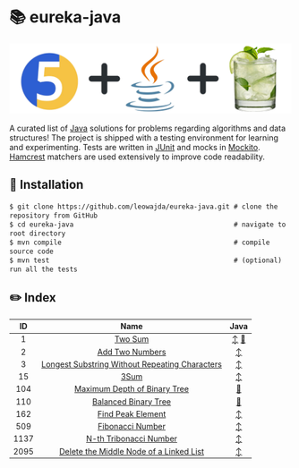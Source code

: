 # :books: eureka-java

![banner](banner.png "eureka-java")

A curated list of [Java](https://www.java.com/en/) solutions for problems regarding algorithms and data structures! The project is shipped with a testing environment for learning and experimenting.
Tests are written in [JUnit](https://junit.org/junit5/) and mocks in [Mockito](https://site.mockito.org/). [Hamcrest](https://hamcrest.org/JavaHamcrest/) matchers are used extensively to improve code readability.

## :pushpin: Installation

```shell
$ git clone https://github.com/leowajda/eureka-java.git # clone the repository from GitHub
$ cd eureka-java                                        # navigate to root directory
$ mvn compile                                           # compile source code
$ mvn test                                              # (optional) run all the tests
```

## :pencil2: Index

|  ID  |                                                              Name                                                               |                                                                                                                     Java                                                                                                                      |
|:----:|:-------------------------------------------------------------------------------------------------------------------------------:|:---------------------------------------------------------------------------------------------------------------------------------------------------------------------------------------------------------------------------------------------:|
|  1   |                                        [Two Sum](https://leetcode.com/problems/two-sum/)                                        | [:arrow_up_down:](https://github.com/leowajda/eureka-java/blob/master/src/main/java/array/iterative/LC_0001.java) [:arrows_counterclockwise:](https://github.com/leowajda/eureka-java/blob/master/src/main/java/array/recursive/LC_0001.java) |
|  2   |                                [Add Two Numbers](https://leetcode.com/problems/add-two-numbers/)                                |                                                        [:arrow_up_down:](https://github.com/leowajda/eureka-java/blob/master/src/main/java/singly_linked_list/iterative/LC_0002.java)                                                         |
|  3   | [Longest Substring Without Repeating Characters](https://leetcode.com/problems/longest-substring-without-repeating-characters/) |                                                              [:arrow_up_down:](https://github.com/leowajda/eureka-java/blob/master/src/main/java/string/iterative/LC_0003.java)                                                               |
|  15  |                                           [3Sum](https://leetcode.com/problems/3sum/)                                           |                                                               [:arrow_up_down:](https://github.com/leowajda/eureka-java/blob/master/src/main/java/array/iterative/LC_0015.java)                                                               |
| 104  |                   [Maximum Depth of Binary Tree](https://leetcode.com/problems/maximum-depth-of-binary-tree/)                   |                                                       [:arrows_counterclockwise:](https://github.com/leowajda/eureka-java/blob/master/src/main/java/binary_tree/recursive/LC_0104.java)                                                       |
| 110  |                           [Balanced Binary Tree](https://leetcode.com/problems/balanced-binary-tree/)                           |                                                       [:arrows_counterclockwise:](https://github.com/leowajda/eureka-java/blob/master/src/main/java/binary_tree/recursive/LC_0110.java)                                                       |
| 162  |                              [Find Peak Element](https://leetcode.com/problems/find-peak-element/)                              |                                                               [:arrow_up_down:](https://github.com/leowajda/eureka-java/blob/master/src/main/java/array/iterative/LC_0162.java)                                                               |
| 509  |                               [Fibonacci Number](https://leetcode.com/problems/fibonacci-number/)                               |                                                               [:arrow_up_down:](https://github.com/leowajda/eureka-java/blob/master/src/main/java/math/iterative/LC_0509.java)                                                                |
| 1137 |                         [N-th Tribonacci Number](https://leetcode.com/problems/n-th-tribonacci-number/)                         |                                                               [:arrow_up_down:](https://github.com/leowajda/eureka-java/blob/master/src/main/java/math/iterative/LC_1137.java)                                                                |
| 2095 |        [Delete the Middle Node of a Linked List](https://leetcode.com/problems/delete-the-middle-node-of-a-linked-list/)        |                                                        [:arrow_up_down:](https://github.com/leowajda/eureka-java/blob/master/src/main/java/singly_linked_list/iterative/LC_2095.java)                                                         |